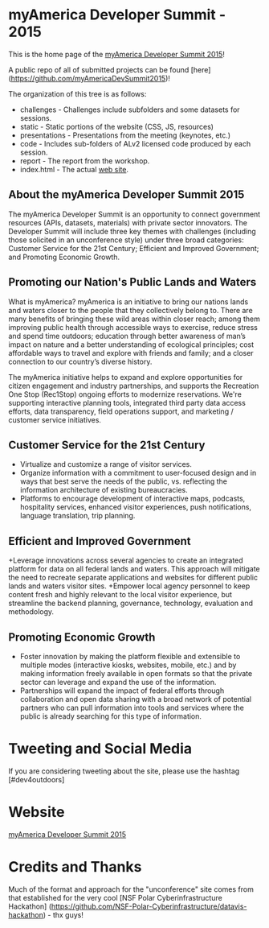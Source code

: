 myAmerica Developer Summit - 2015
=======

This is the home page of the [myAmerica Developer Summit 2015](http://openglobe.github.io/myamerica-devsummit/)!

A public repo of all of submitted projects can be found [here] (https://github.com/myAmericaDevSummit2015)!

The organization of this tree is as follows:

* challenges - Challenges include subfolders and some datasets for sessions.
* static - Static portions of the website (CSS, JS, resources)
* presentations - Presentations from the meeting (keynotes, etc.)
* code - Includes sub-folders of ALv2 licensed code produced by each session.
* report - The report from the workshop.
* index.html - The actual [web site](http://openglobe.github.io/myamerica-devsummit/).

About the myAmerica Developer Summit 2015
-----------------------------------------

The myAmerica Developer Summit is an opportunity to connect government resources (APIs, datasets, materials) with private sector innovators.  The Developer Summit will include three key themes with challenges (including those solicited in an unconference style) under three broad categories: Customer Service for the 21st Century; Efficient and Improved Government; and Promoting Economic Growth.

Promoting our Nation's Public Lands and Waters
----------------------------------------------

What is myAmerica?  myAmerica is an initiative to bring our nations lands and waters closer to the people that they collectively belong to.  There are many benefits of bringing these wild areas within closer reach; among them improving public health through accessible ways to exercise, reduce stress and spend time outdoors; education through better awareness of man’s impact on nature and a better understanding of ecological principles; cost affordable ways to travel and explore with friends and family; and a closer connection to our country’s diverse history.

The myAmerica initiative helps to expand and explore opportunities for citizen engagement and industry partnerships, and supports the Recreation One Stop (Rec1Stop) ongoing efforts to modernize reservations.  We're supporting interactive planning tools, integrated third party data access efforts, data transparency, field operations support, and marketing / customer service initiatives.

Customer Service for the 21st Century
-------------------------------------
+ Virtualize and customize a range of visitor services. 
+ Organize information with a commitment to user-focused design and in ways that best serve the needs of the public, vs. reflecting the information architecture of existing bureaucracies. 
+ Platforms to encourage development of interactive maps, podcasts, hospitality services, enhanced visitor experiences, push notifications, language translation, trip planning.

Efficient and Improved Government
---------------------------------
+Leverage innovations across several agencies to create an integrated platform for data on all federal lands and waters. This approach will mitigate the need to recreate separate applications and websites for different public lands and waters visitor sites. 
+Empower local agency personnel to keep content fresh and highly relevant to the local visitor experience, but streamline the backend planning, governance, technology, evaluation and methodology.

Promoting Economic Growth
-------------------------
+ Foster innovation by making the platform flexible and extensible to multiple modes (interactive kiosks, websites, mobile, etc.) and by making information freely available in open formats so that the private sector can leverage and expand the use of the information. 
+ Partnerships will expand the impact of federal efforts through collaboration and open data sharing with a broad network of potential partners who can pull information into tools and services where the public is already searching for this type of information. 


Tweeting and Social Media
===
If you are considering tweeting about the site, please use the hashtag [#dev4outdoors]

Website
===
[myAmerica Developer Summit 2015](http://openglobe.github.io/myamerica-devsummit/)

Credits and Thanks
===
Much of the format and approach for the "unconference" site comes from that established for the very cool [NSF Polar Cyberinfrastructure Hackathon] (https://github.com/NSF-Polar-Cyberinfrastructure/datavis-hackathon) - thx guys!


